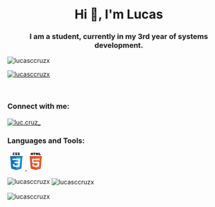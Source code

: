 <h1 align="center">Hi 👋, I'm Lucas</h1>
<h3 align="center">I am a student, currently in my 3rd year of systems development.</h3>

<p align="left"> <img src="https://komarev.com/ghpvc/?username=lucasccruzx&label=Profile%20views&color=0e75b6&style=flat" alt="lucasccruzx" /> </p>

<p align="left"> <a href="https://github.com/ryo-ma/github-profile-trophy"><img src="https://github-profile-trophy.vercel.app/?username=lucasccruzx" alt="lucasccruzx" /></a> </p>

<p align="left"> <a href="https://twitter.com/" target="blank"><img src="https://img.shields.io/twitter/follow/?logo=twitter&style=for-the-badge" alt="" /></a> </p>

<h3 align="left">Connect with me:</h3>
<p align="left">
<a href="https://instagram.com/luc.cruz_" target="blank"><img align="center" src="https://raw.githubusercontent.com/rahuldkjain/github-profile-readme-generator/master/src/images/icons/Social/instagram.svg" alt="luc.cruz_" height="30" width="40" /></a>
</p>

<h3 align="left">Languages and Tools:</h3>
<p align="left"> <a href="https://www.w3schools.com/css/" target="_blank" rel="noreferrer"> <img src="https://raw.githubusercontent.com/devicons/devicon/master/icons/css3/css3-original-wordmark.svg" alt="css3" width="40" height="40"/> </a> <a href="https://www.w3.org/html/" target="_blank" rel="noreferrer"> <img src="https://raw.githubusercontent.com/devicons/devicon/master/icons/html5/html5-original-wordmark.svg" alt="html5" width="40" height="40"/> </a> </p>

<p><img align="left" src="https://github-readme-stats.vercel.app/api/top-langs?username=lucasccruzx&show_icons=true&locale=en&layout=compact" alt="lucasccruzx" /></p>

<p>&nbsp;<img align="center" src="https://github-readme-stats.vercel.app/api?username=lucasccruzx&show_icons=true&locale=en" alt="lucasccruzx" /></p>

<p><img align="center" src="https://github-readme-streak-stats.herokuapp.com/?user=lucasccruzx&" alt="lucasccruzx" /></p>

